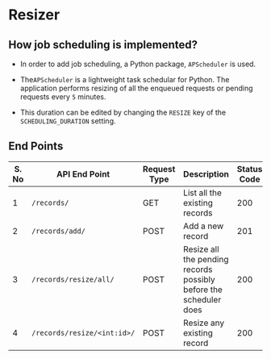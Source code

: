 # Resizer

## How job scheduling is implemented?

* In order to add job scheduling, a Python package, `APScheduler` is used. 

* The`APScheduler` is a lightweight task schedular for Python. The application performs resizing of all the enqueued requests or pending requests every `5` minutes.

* This duration can be edited by changing the `RESIZE` key of the `SCHEDULING_DURATION` setting.

## End Points

| S. No | API End Point | Request Type | Description | Status Code |
|---|---|---|---|---|
| 1 | `/records/` | GET | List all the existing records | 200 |
| 2 | `/records/add/` | POST | Add a new record | 201 |
| 3 | `/records/resize/all/` | POST | Resize all the pending records possibly before the scheduler does | 200 |
| 4 | `/records/resize/<int:id>/` | POST | Resize any existing record | 200 |